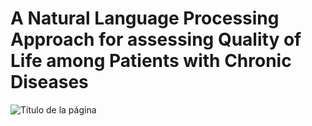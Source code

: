 # A Natural Language Processing Approach for assessing Quality of Life among Patients with Chronic Diseases

![Título de la página](NLP_for_QoL_assessment/Data/titlepage.PNG)
